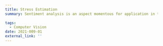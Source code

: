 ```yaml
---
title: Stress Estimation
summary: Sentiment analysis is an aspect momentous for application in the future. Especially, emotional stress estimation helps improve our life. 
    
tags:
  - Computer Vision
date: 2021-009-01
external_link: ''
---
```

